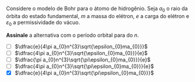Considere o modelo de Bohr para o átomo de hidrogênio. Seja $a_0$ o raio da órbita do estado fundamental, $m$ a massa do elétron, $e$ a carga do elétron e $\varepsilon_0$ a permissividade do vácuo.

**Assinale** a alternativa com o período orbital para do $n$.

- [ ] $\dfrac{e}{4\pi a_{0}n^{3}\sqrt{\epsilon_{0}ma_{0}}}$
- [ ] $\dfrac{4\pi a_{0}n^{3}\sqrt{\epsilon_{0}ma_{0}}}{e}$
- [ ] $\dfrac{\pi a_{0}n^{3}\sqrt{\pi\epsilon_{0}ma_{0}}}{e}$
- [ ] $\dfrac{4\pi a_{0}n^{3}\sqrt{\pi\epsilon_{0}ma_{0}}}{e}$
- [x] $\dfrac{e}{4\pi a_{0}n^{3}\sqrt{\pi\epsilon_{0}ma_{0}}}$